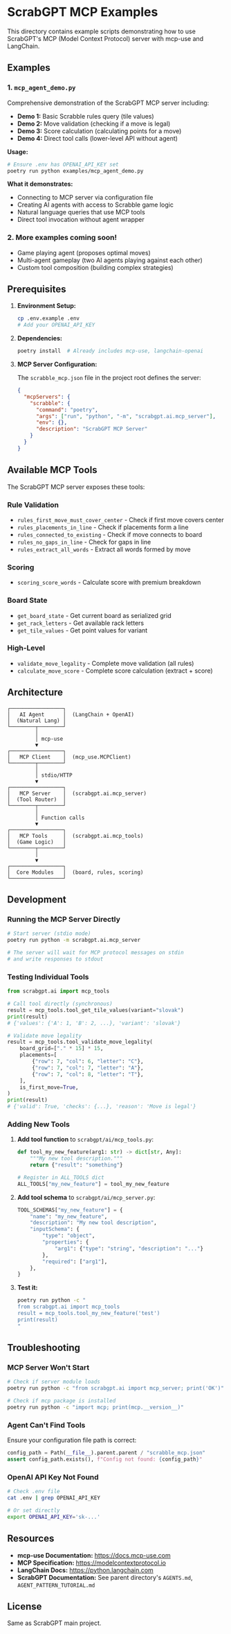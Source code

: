 # ScrabGPT MCP Examples

This directory contains example scripts demonstrating how to use ScrabGPT's MCP (Model Context Protocol) server with mcp-use and LangChain.

## Examples

### 1. `mcp_agent_demo.py`

Comprehensive demonstration of the ScrabGPT MCP server including:

- **Demo 1:** Basic Scrabble rules query (tile values)
- **Demo 2:** Move validation (checking if a move is legal)
- **Demo 3:** Score calculation (calculating points for a move)
- **Demo 4:** Direct tool calls (lower-level API without agent)

**Usage:**
```bash
# Ensure .env has OPENAI_API_KEY set
poetry run python examples/mcp_agent_demo.py
```

**What it demonstrates:**
- Connecting to MCP server via configuration file
- Creating AI agents with access to Scrabble game logic
- Natural language queries that use MCP tools
- Direct tool invocation without agent wrapper

### 2. More examples coming soon!

- Game playing agent (proposes optimal moves)
- Multi-agent gameplay (two AI agents playing against each other)
- Custom tool composition (building complex strategies)

## Prerequisites

1. **Environment Setup:**
   ```bash
   cp .env.example .env
   # Add your OPENAI_API_KEY
   ```

2. **Dependencies:**
   ```bash
   poetry install  # Already includes mcp-use, langchain-openai
   ```

3. **MCP Server Configuration:**
   
   The `scrabble_mcp.json` file in the project root defines the server:
   ```json
   {
     "mcpServers": {
       "scrabble": {
         "command": "poetry",
         "args": ["run", "python", "-m", "scrabgpt.ai.mcp_server"],
         "env": {},
         "description": "ScrabGPT MCP Server"
       }
     }
   }
   ```

## Available MCP Tools

The ScrabGPT MCP server exposes these tools:

### Rule Validation
- `rules_first_move_must_cover_center` - Check if first move covers center
- `rules_placements_in_line` - Check if placements form a line
- `rules_connected_to_existing` - Check if move connects to board
- `rules_no_gaps_in_line` - Check for gaps in line
- `rules_extract_all_words` - Extract all words formed by move

### Scoring
- `scoring_score_words` - Calculate score with premium breakdown

### Board State
- `get_board_state` - Get current board as serialized grid
- `get_rack_letters` - Get available rack letters
- `get_tile_values` - Get point values for variant

### High-Level
- `validate_move_legality` - Complete move validation (all rules)
- `calculate_move_score` - Complete score calculation (extract + score)

## Architecture

```
┌─────────────────┐
│   AI Agent      │  (LangChain + OpenAI)
│  (Natural Lang) │
└────────┬────────┘
         │
         │ mcp-use
         ▼
┌─────────────────┐
│   MCP Client    │  (mcp_use.MCPClient)
└────────┬────────┘
         │
         │ stdio/HTTP
         ▼
┌─────────────────┐
│   MCP Server    │  (scrabgpt.ai.mcp_server)
│  (Tool Router)  │
└────────┬────────┘
         │
         │ Function calls
         ▼
┌─────────────────┐
│   MCP Tools     │  (scrabgpt.ai.mcp_tools)
│  (Game Logic)   │
└────────┬────────┘
         │
         ▼
┌─────────────────┐
│  Core Modules   │  (board, rules, scoring)
└─────────────────┘
```

## Development

### Running the MCP Server Directly

```bash
# Start server (stdio mode)
poetry run python -m scrabgpt.ai.mcp_server

# The server will wait for MCP protocol messages on stdin
# and write responses to stdout
```

### Testing Individual Tools

```python
from scrabgpt.ai import mcp_tools

# Call tool directly (synchronous)
result = mcp_tools.tool_get_tile_values(variant="slovak")
print(result)
# {'values': {'A': 1, 'B': 2, ...}, 'variant': 'slovak'}

# Validate move legality
result = mcp_tools.tool_validate_move_legality(
    board_grid=["." * 15] * 15,
    placements=[
        {"row": 7, "col": 6, "letter": "C"},
        {"row": 7, "col": 7, "letter": "A"},
        {"row": 7, "col": 8, "letter": "T"},
    ],
    is_first_move=True,
)
print(result)
# {'valid': True, 'checks': {...}, 'reason': 'Move is legal'}
```

### Adding New Tools

1. **Add tool function** to `scrabgpt/ai/mcp_tools.py`:
   ```python
   def tool_my_new_feature(arg1: str) -> dict[str, Any]:
       """My new tool description."""
       return {"result": "something"}
   
   # Register in ALL_TOOLS dict
   ALL_TOOLS["my_new_feature"] = tool_my_new_feature
   ```

2. **Add tool schema** to `scrabgpt/ai/mcp_server.py`:
   ```python
   TOOL_SCHEMAS["my_new_feature"] = {
       "name": "my_new_feature",
       "description": "My new tool description",
       "inputSchema": {
           "type": "object",
           "properties": {
               "arg1": {"type": "string", "description": "..."}
           },
           "required": ["arg1"],
       },
   }
   ```

3. **Test it:**
   ```bash
   poetry run python -c "
   from scrabgpt.ai import mcp_tools
   result = mcp_tools.tool_my_new_feature('test')
   print(result)
   "
   ```

## Troubleshooting

### MCP Server Won't Start

```bash
# Check if server module loads
poetry run python -c "from scrabgpt.ai import mcp_server; print('OK')"

# Check if mcp package is installed
poetry run python -c "import mcp; print(mcp.__version__)"
```

### Agent Can't Find Tools

Ensure your configuration file path is correct:
```python
config_path = Path(__file__).parent.parent / "scrabble_mcp.json"
assert config_path.exists(), f"Config not found: {config_path}"
```

### OpenAI API Key Not Found

```bash
# Check .env file
cat .env | grep OPENAI_API_KEY

# Or set directly
export OPENAI_API_KEY='sk-...'
```

## Resources

- **mcp-use Documentation:** https://docs.mcp-use.com
- **MCP Specification:** https://modelcontextprotocol.io
- **LangChain Docs:** https://python.langchain.com
- **ScrabGPT Documentation:** See parent directory's `AGENTS.md`, `AGENT_PATTERN_TUTORIAL.md`

## License

Same as ScrabGPT main project.
